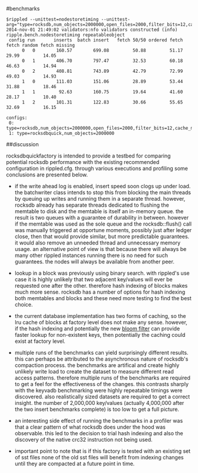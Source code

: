#benchmarks

```
$rippled --unittest=nodestoretiming --unittest-arg="type=rocksdb,num_objects=2000000,open_files=2000,filter_bits=12,cache_mb=256,file_size_mb=8,file_size_mult=2;type=rocksdbquick,num_objects=2000000"
2014-nov-01 21:49:02 validators:nfo validators constructed (info)
ripple.bench.nodestoretiming repeatableobject
 config run       inserts  batch insert   fetch 50/50 ordered fetch  fetch random fetch missing
      0   0        160.57        699.08         50.88         51.17         29.99         14.05
      0   1        406.70        797.47         32.53         60.18         46.63         14.94
      0   2        408.81        743.89         42.79         72.99         49.03         14.93
      1   0        111.03        151.06         28.89         53.44         31.88         18.46
      1   1         92.63        160.75         19.64         41.60         28.17         10.40
      1   2        101.31        122.83         30.66         55.65         32.69         16.15

configs:
 0: type=rocksdb,num_objects=2000000,open_files=2000,filter_bits=12,cache_mb=256,file_size_mb=8,file_size_mult=2
 1: type=rocksdbquick,num_objects=2000000
```

##discussion

rocksdbquickfactory is intended to provide a testbed for comparing potential rocksdb performance with the existing recommended configuration in rippled.cfg. through various executions and profiling some conclusions are presented below.

* if the write ahead log is enabled, insert speed soon clogs up under load. the batchwriter class intends to stop this from blocking the main threads by queuing up writes and running them in a separate thread. however, rocksdb already has separate threads dedicated to flushing the memtable to disk and the memtable is itself an in-memory queue. the result is two queues with a guarantee of durability in between. however if the memtable was used as the sole queue and the rocksdb::flush() call was manually triggered at opportune moments, possibly just after ledger close, then that would provide similar, but more predictable guarantees. it would also remove an unneeded thread and unnecessary memory usage. an alternative point of view is that because there will always be many other rippled instances running there is no need for such guarantees. the nodes will always be available from another peer.

* lookup in a block was previously using binary search. with rippled's use case it is highly unlikely that two adjacent key/values will ever be requested one after the other. therefore hash indexing of blocks makes much more sense. rocksdb has a number of options for hash indexing both memtables and blocks and these need more testing to find the best choice.

* the current database implementation has two forms of caching, so the lru cache of blocks at factory level does not make any sense. however, if the hash indexing and potentially the new [bloom filter](http://rocksdb.org/blog/1427/new-bloom-filter-format/) can provide faster lookup for non-existent keys, then potentially the caching could exist at factory level.

* multiple runs of the benchmarks can yield surprisingly different results. this can perhaps be attributed to the asynchronous nature of rocksdb's compaction process. the benchmarks are artifical and create highly unlikely write load to create the dataset to measure different read access patterns. therefore multiple runs of the benchmarks are required to get a feel for the effectiveness of the changes. this contrasts sharply with the keyvadb benchmarking were highly repeatable timings were discovered. also realistically sized datasets are required to get a correct insight. the number of 2,000,000 key/values (actually 4,000,000 after the two insert benchmarks complete) is too low to get a full picture.

* an interesting side effect of running the benchmarks in a profiler was that a clear pattern of what rocksdb does under the hood was observable. this led to the decision to trial hash indexing and also the discovery of the native crc32 instruction not being used.

* important point to note that is if this factory is tested with an existing set of sst files none of the old sst files will benefit from indexing changes until they are compacted at a future point in time.
